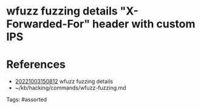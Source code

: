 # wfuzz fuzzing details "X-Forwarded-For" header with custom IPS

# References
- [20221003150812](/zet/20221003150812/) wfuzz fuzzing details
- ~/kb/hacking/commands/wfuzz-fuzzing.md

Tags:
    #assorted

